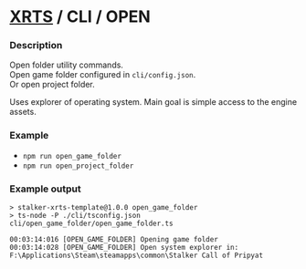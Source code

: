 # [XRTS](../../) / CLI / OPEN

### Description

Open folder utility commands. <br/>
Open game folder configured in `cli/config.json`. <br/>
Or open project folder.

Uses explorer of operating system.
Main goal is simple access to the engine assets.

### Example

- `npm run open_game_folder`
- `npm run open_project_folder`

### Example output

```text
> stalker-xrts-template@1.0.0 open_game_folder
> ts-node -P ./cli/tsconfig.json cli/open_game_folder/open_game_folder.ts

00:03:14:016 [OPEN_GAME_FOLDER] Opening game folder
00:03:14:028 [OPEN_GAME_FOLDER] Open system explorer in: F:\Applications\Steam\steamapps\common\Stalker Call of Pripyat
```
